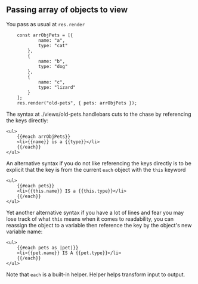 
## Passing array of objects to view
You pass as usual at `res.render`
```
    const arrObjPets = [{
            name: "a",
            type: "cat"
        },
        {
            name: "b",
            type: "dog"
        },
        {
            name: "c",
            type: "lizard"
        }
    ];
    res.render("old-pets", { pets: arrObjPets });
```

The syntax at ./views/old-pets.handlebars cuts to the chase by referencing the keys directly:
```
<ul>
    {{#each arrObjPets}}
    <li>{{name}} is a {{type}}</li>
    {{/each}}
</ul>
```

An alternative syntax if you do not like referencing the keys directly is to be explicit that the key is from the current `each` object with the `this` keyword
```
<ul>
    {{#each pets}}
    <li>{{this.name}} IS a {{this.type}}</li>
    {{/each}}
</ul>
```

Yet another alternative syntax if you have a lot of lines and fear you may lose track of what `this` means when it comes to readability, you can reassign the object to a variable then reference the key by the object's new variable name:
```
<ul>
    {{#each pets as |pet|}}
    <li>{{pet.name}} IS A {{pet.type}}</li>
    {{/each}}
</ul>
```

Note that `each` is a built-in helper. Helper helps transform input to output.
